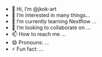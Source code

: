 - 👋 Hi, I’m @jkok-art
- 👀 I’m interested in many things...
- 🌱 I’m currently learning Nextflow ...
- 💞️ I’m looking to collaborate on ...
- 📫 How to reach me ...
- 😄 Pronouns: ...
- ⚡ Fun fact: ...

<!---
jkok-art/jkok-art is a ✨ special ✨ repository because its `README.md` (this file) appears on your GitHub profile.
You can click the Preview link to take a look at your changes.
--->
